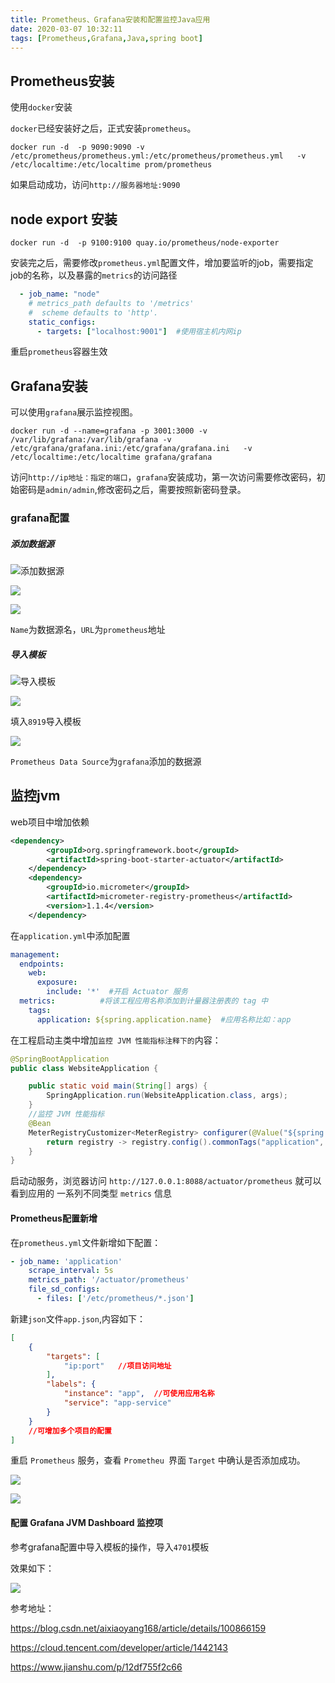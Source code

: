 ```yaml
---
title: Prometheus、Grafana安装和配置监控Java应用
date: 2020-03-07 10:32:11
tags: [Prometheus,Grafana,Java,spring boot]
---
```


## Prometheus安装

使用`docker`安装

`docker`已经安装好之后，正式安装`prometheus`。

```shell
docker run -d  -p 9090:9090 -v /etc/prometheus/prometheus.yml:/etc/prometheus/prometheus.yml   -v /etc/localtime:/etc/localtime prom/prometheus

```

如果启动成功，访问`http://服务器地址:9090`

## node export 安装

```shell
docker run -d  -p 9100:9100 quay.io/prometheus/node-exporter
```

安装完之后，需要修改`prometheus.yml`配置文件，增加要监听的job，需要指定job的名称，以及暴露的`metrics`的访问路径

```yml
  - job_name: "node"
    # metrics_path defaults to '/metrics'
    #  scheme defaults to 'http'.
    static_configs:
      - targets: ["localhost:9001"]  #使用宿主机内网ip
```

重启`prometheus`容器生效

## Grafana安装

可以使用`grafana`展示监控视图。

```shell
docker run -d --name=grafana -p 3001:3000 -v /var/lib/grafana:/var/lib/grafana -v /etc/grafana/grafana.ini:/etc/grafana/grafana.ini   -v /etc/localtime:/etc/localtime grafana/grafana 
```

访问`http://ip地址：指定的端口`，`grafana`安装成功，第一次访问需要修改密码，初始密码是`admin/admin`,修改密码之后，需要按照新密码登录。

### grafana配置

##### 添加数据源

![添加数据源](https://azrael-1252339850.cos.ap-chengdu.myqcloud.com/20200307104004.png)

![](https://azrael-1252339850.cos.ap-chengdu.myqcloud.com/20200307104106.png)

![](https://azrael-1252339850.cos.ap-chengdu.myqcloud.com/20200307113107.png)

`Name`为数据源名，`URL`为`prometheus`地址

##### 导入模板

![导入模板](https://azrael-1252339850.cos.ap-chengdu.myqcloud.com/20200307113316.png)

![](https://azrael-1252339850.cos.ap-chengdu.myqcloud.com/20200307113537.png)

填入`8919`导入模板

![](https://azrael-1252339850.cos.ap-chengdu.myqcloud.com/20200307113623.png)

`Prometheus Data Source`为`grafana`添加的数据源

## 监控jvm

web项目中增加依赖

```xml
<dependency>
		<groupId>org.springframework.boot</groupId>
		<artifactId>spring-boot-starter-actuator</artifactId>
	</dependency>
	<dependency>
		<groupId>io.micrometer</groupId>
		<artifactId>micrometer-registry-prometheus</artifactId>
		<version>1.1.4</version>
	</dependency>
```

在`application.yml`中添加配置

```yaml
management:
  endpoints:
    web:
      exposure:
        include: '*'  #开启 Actuator 服务
  metrics:			#将该工程应用名称添加到计量器注册表的 tag 中
    tags:
      application: ${spring.application.name}  #应用名称比如：app

```

在工程启动主类中增加`监控 JVM 性能指标注释下的`内容：

```java
@SpringBootApplication
public class WebsiteApplication {

    public static void main(String[] args) {
        SpringApplication.run(WebsiteApplication.class, args);
    }
    //监控 JVM 性能指标
    @Bean
    MeterRegistryCustomizer<MeterRegistry> configurer(@Value("${spring.application.name}") String applicationName){
        return registry -> registry.config().commonTags("application", applicationName);
    }
}
```

启动动服务，浏览器访问 `http://127.0.0.1:8088/actuator/prometheus` 就可以看到应用的 一系列不同类型 `metrics` 信息

#### Prometheus配置新增

在`prometheus.yml`文件新增如下配置：

```yaml
- job_name: 'application'
    scrape_interval: 5s
    metrics_path: '/actuator/prometheus'
    file_sd_configs:
      - files: ['/etc/prometheus/*.json']
```

新建`json`文件`app.json`,内容如下：

```json
[
    {
        "targets": [
            "ip:port"	//项目访问地址
        ],
        "labels": {
            "instance": "app",	//可使用应用名称
            "service": "app-service"
        }
    }
    //可增加多个项目的配置
]
```

重启 `Prometheus` 服务，查看 `Prometheu `界面 `Target` 中确认是否添加成功。

![](https://azrael-1252339850.cos.ap-chengdu.myqcloud.com/20200307135140.png)

![](https://azrael-1252339850.cos.ap-chengdu.myqcloud.com/20200307135341.png)

#### 配置 Grafana JVM Dashboard 监控项

参考grafana配置中导入模板的操作，导入`4701`模板

效果如下：

![](https://azrael-1252339850.cos.ap-chengdu.myqcloud.com/20200307134443.png)





参考地址：

https://blog.csdn.net/aixiaoyang168/article/details/100866159

https://cloud.tencent.com/developer/article/1442143

https://www.jianshu.com/p/12df755f2c66